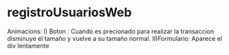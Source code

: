 # registroUsuariosWeb

Animacions: 
I) Boton : Cuando es precionado para realizar la transaccion disminuye el tamaño y vuelve a su tamaño normal.
II)Formulario: Aparece el div lentamente
    
